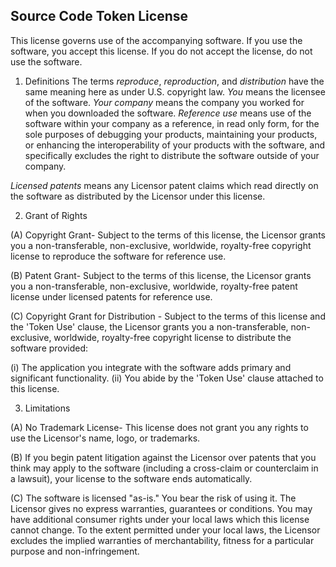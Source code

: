 ## Source Code Token License

This license governs use of the accompanying software. If you use the software, you accept this license. If you do not accept the license, do not use the software.

1. Definitions
  The terms *reproduce*, *reproduction*, and *distribution* have the same meaning here as under U.S. copyright law.
  *You* means the licensee of the software.
  *Your company* means the company you worked for when you downloaded the software.
  *Reference use* means use of the software within your company as a reference, in read only form, for the sole purposes of     debugging your products, maintaining your products, or enhancing the interoperability of your products with the software,     and specifically excludes the right to distribute the software outside of your company.

*Licensed patents* means any Licensor patent claims which read directly on the software as distributed by the Licensor under this license.

2. Grant of Rights

(A) Copyright Grant- Subject to the terms of this license, the Licensor grants you a non-transferable, non-exclusive, worldwide, royalty-free copyright license to reproduce the software for reference use.

(B) Patent Grant- Subject to the terms of this license, the Licensor grants you a non-transferable, non-exclusive, worldwide, royalty-free patent license under licensed patents for reference use.

(C) Copyright Grant for Distribution - Subject to the terms of this license and the 'Token Use' clause, the Licensor grants you a non-transferable, non-exclusive, worldwide, royalty-free copyright license to distribute the software provided:

(i) The application you integrate with the software adds primary and significant functionality.
(ii) You abide by the 'Token Use' clause attached to this license. 

3. Limitations

(A) No Trademark License- This license does not grant you any rights to use the Licensor's name, logo, or trademarks.

(B) If you begin patent litigation against the Licensor over patents that you think may apply to the software (including a cross-claim or counterclaim in a lawsuit), your license to the software ends automatically.

(C) The software is licensed "as-is." You bear the risk of using it. The Licensor gives no express warranties, guarantees or conditions. You may have additional consumer rights under your local laws which this license cannot change. To the extent permitted under your local laws, the Licensor excludes the implied warranties of merchantability, fitness for a particular purpose and non-infringement.
